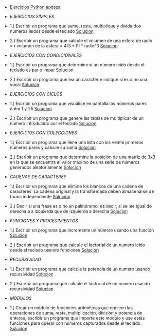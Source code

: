 * [Ejercicios Python apdaza](https://github.com/apdaza/universidad-ejercicios/blob/master/python/solucion%20guia%20ejercicios/ejercios%20pbas.pdf)

* _EJERCICIOS SIMPLES_

* 1.) Escribir un programa que sume, reste, multiplique
y divida dos números leídos desde el teclado [Solucion](https://github.com/aalejoz99/Modelos-II/blob/master/Ejercicios%20Python/Ejercicios%20simples/Ejercicio%203.py)
* 2.) Escribir un programa que calcule el volumen de una esfera de radio = r
volumen de la esfera = 4/3 * PI * radio^3 [Solucion](https://github.com/aalejoz99/Modelos-II/blob/master/Ejercicios%20Python/Ejercicios%20simples/Ejercicio%207.py)

* _EJERCICIOS CON CONDICIONALES_
* 1.) Escribir un programa que determine si un número
leído desde el teclado es par o impar [Solucion](https://github.com/aalejoz99/Modelos-II/blob/master/Ejercicios%20Python/Ejercicios%20con%20condicionales/Ejercicio%2018.py)
* 2.)  Escribir un programa que lea un caracter e indique si es o no una vocal [Solucion](https://github.com/aalejoz99/Modelos-II/blob/master/Ejercicios%20Python/Ejercicios%20con%20condicionales/Ejercicio%2022.py)

* _EJERCICIOS CON CICLOS_
* 1.) Escribir un programa que visualice en pantalla los números pares entre 1 y 25 [Solucion](https://github.com/aalejoz99/Modelos-II/blob/master/Ejercicios%20Python/Ejercicios%20con%20ciclos/Ejercicio%2028.py)
* 2.) Escribir un programa que genere las tablas de multiplicar de un número introducido por el teclado [Solucion](https://github.com/aalejoz99/Modelos-II/blob/master/Ejercicios%20Python/Ejercicios%20con%20ciclos/Ejercicio%2031.py)

* _EJERCICIOS CON COLECCIONES_
* 1.) Escribir un programa que llene una lista con los veinte primeros números pares y calcule su suma [Solucion](https://github.com/aalejoz99/Modelos-II/blob/master/Ejercicios%20Python/Ejercicios%20con%20colecciones/Ejercicio%2043.py)
* 2.) Escribir un programa que determine la posición de una matriz de 3x3 en la que se encuentra el valor máximo de una serie de números generados aleatoriamente [Solucion](https://github.com/aalejoz99/Modelos-II/blob/master/Ejercicios%20Python/Ejercicios%20con%20colecciones/Ejercicio%2049.py)

* _CADENAS DE CARACTERES_
* 1.) Escribir un programa que elimine los blancos de una cadena de caracteres. La cadena original y la transformada deben almacenarse de forma independiente [Solucion](https://github.com/aalejoz99/Modelos-II/blob/master/Ejercicios%20Python/Cadenas%20de%20caracteres/Ejercicio%2056.py)
* 2.) Decir si una frase es o no un palíndromo, es decir, si se lee igual de derecha a a izquierda que de izquierda a derecha [Solucion](https://github.com/aalejoz99/Modelos-II/blob/master/Ejercicios%20Python/Cadenas%20de%20caracteres/Ejercicio%2063.py)

* _FUNCIONES Y PROCEDIMIENTOS_
* 1.) Escribir un programa que incremente un número usando una función [Solucion](https://github.com/aalejoz99/Modelos-II/blob/master/Ejercicios%20Python/Funciones%20y%20procedimientos/Ejercicio%2064.py)
* 2.) Escribir un programa que calcule el factorial de un numero leído desde el teclado usando funciones [Solucion](https://github.com/aalejoz99/Modelos-II/blob/master/Ejercicios%20Python/Funciones%20y%20procedimientos/Ejercicio%2066.py)

* _RECURSIVIDAD_
* 1.) Escribir un programa que calcule la potencia de un numero usando recursividad [Solucion](https://github.com/aalejoz99/Modelos-II/blob/master/Ejercicios%20Python/Recursividad/Ejercicio%2075.py)
* 2.) Escriba un programa que calcule el factorial de un numero usando recursividad [Solucion](https://github.com/aalejoz99/Modelos-II/blob/master/Ejercicios%20Python/Recursividad/Ejercicio%2076.py)

* _MODULOS_
* 1.) Crear un módulo de funciones aritméticas que realicen las operaciones de suma, resta, multiplicación, división y potencia de enteros, escribir un programa que importe este módulo y use estas funciones para operar con números capturados desde el teclado. [Solucion](https://github.com/aalejoz99/Modelos-II/tree/master/Ejercicios%20Python/Modulos/Ejercicio%2081)   



